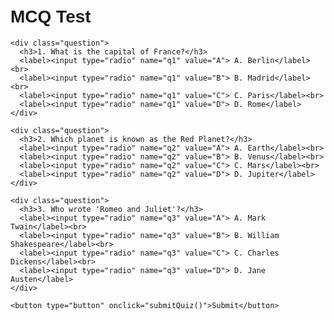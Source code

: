 <!DOCTYPE html>
<html lang="en">
<head>
  <meta charset="UTF-8">
  <title>MCQ Test</title>
  <style>
    body {
      font-family: Arial, sans-serif;
      padding: 20px;
    }
    .question {
      margin-bottom: 20px;
    }
    .question h3 {
      margin-bottom: 10px;
    }
    button {
      padding: 10px 20px;
      font-size: 16px;
    }
    #result {
      margin-top: 20px;
      font-weight: bold;
      font-size: 18px;
    }
  </style>
</head>
<body>

  <h1>MCQ Test</h1>
  <form id="quizForm">
    
    <div class="question">
      <h3>1. What is the capital of France?</h3>
      <label><input type="radio" name="q1" value="A"> A. Berlin</label><br>
      <label><input type="radio" name="q1" value="B"> B. Madrid</label><br>
      <label><input type="radio" name="q1" value="C"> C. Paris</label><br>
      <label><input type="radio" name="q1" value="D"> D. Rome</label>
    </div>

    <div class="question">
      <h3>2. Which planet is known as the Red Planet?</h3>
      <label><input type="radio" name="q2" value="A"> A. Earth</label><br>
      <label><input type="radio" name="q2" value="B"> B. Venus</label><br>
      <label><input type="radio" name="q2" value="C"> C. Mars</label><br>
      <label><input type="radio" name="q2" value="D"> D. Jupiter</label>
    </div>

    <div class="question">
      <h3>3. Who wrote 'Romeo and Juliet'?</h3>
      <label><input type="radio" name="q3" value="A"> A. Mark Twain</label><br>
      <label><input type="radio" name="q3" value="B"> B. William Shakespeare</label><br>
      <label><input type="radio" name="q3" value="C"> C. Charles Dickens</label><br>
      <label><input type="radio" name="q3" value="D"> D. Jane Austen</label>
    </div>

    <button type="button" onclick="submitQuiz()">Submit</button>
  </form>

  <div id="result"></div>

  <script>
    function submitQuiz() {
      const answers = {
        q1: 'C',
        q2: 'C',
        q3: 'B'
      };
      
      let score = 0;
      let total = Object.keys(answers).length;
      
      for (let q in answers) {
        let selected = document.querySelector(`input[name="${q}"]:checked`);
        if (selected && selected.value === answers[q]) {
          score++;
        }
      }

      document.getElementById('result').innerText =
        `You scored ${score} out of ${total}`;
    }
  </script>

</body>
</html>

